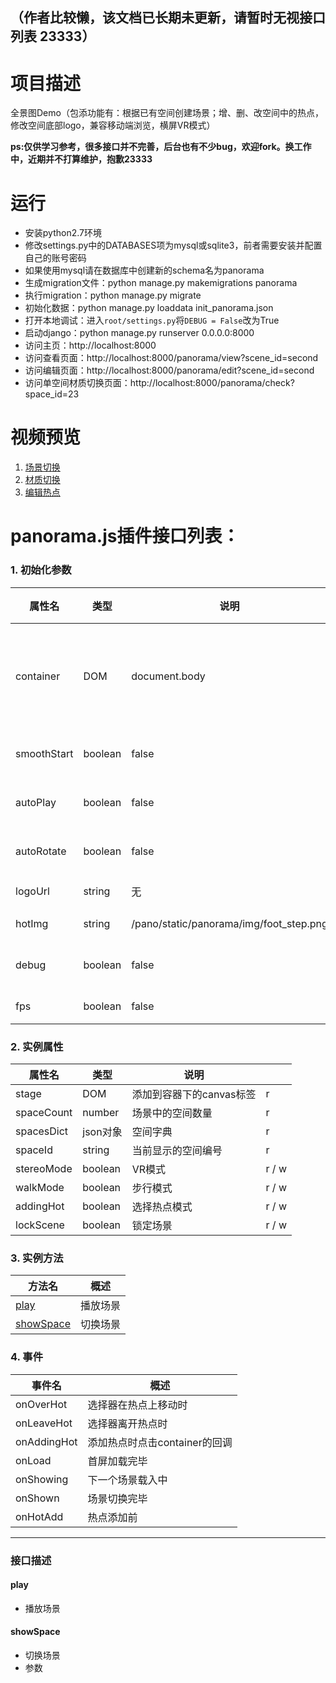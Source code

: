 （作者比较懒，该文档已长期未更新，请暂时无视接口列表 23333）
------------------------------------
# 项目描述
全景图Demo（包添功能有：根据已有空间创建场景；增、删、改空间中的热点，修改空间底部logo，兼容移动端浏览，横屏VR模式）

 **ps:仅供学习参考，很多接口并不完善，后台也有不少bug，欢迎fork。换工作中，近期并不打算维护，抱歉23333** 

# 运行
- 安装python2.7环境
- 修改settings.py中的DATABASES项为mysql或sqlite3，前者需要安装并配置自己的账号密码
- 如果使用mysql请在数据库中创建新的schema名为panorama
- 生成migration文件：python manage.py makemigrations panorama
- 执行migration：python manage.py migrate
- 初始化数据：python manage.py loaddata init_panorama.json
- 打开本地调试：进入`root/settings.py`将`DEBUG = False`改为True
- 启动django：python manage.py runserver 0.0.0.0:8000
- 访问主页：http://localhost:8000
- 访问查看页面：http://localhost:8000/panorama/view?scene_id=second
- 访问编辑页面：http://localhost:8000/panorama/edit?scene_id=second
- 访问单空间材质切换页面：http://localhost:8000/panorama/check?space_id=23

# 视频预览
1. [场景切换](http://omgfaq.com/video/场景切换.mp4 "场景切换")
2. [材质切换](http://omgfaq.com/video/材质切换.mp4 "材质切换")
3. [编辑热点](http://omgfaq.com/video/编辑热点.mp4 "编辑热点")

# panorama.js插件接口列表：

### 1. 初始化参数


|属性名 | 类型 | 说明 | 默认值|
|----- | ---- | ---- | ------|
|container | DOM | document.body | 场景显示的容器，必须是非static |
|smoothStart | boolean | false | 是否平滑进入 |
|autoPlay | boolean | false | 是否自动播放 |
|autoRotate | boolean | false | 是否自动旋转 |
|logoUrl | string | 无 | 场景logo |
|hotImg | string | /pano/static/panorama/img/foot_step.png | 热点图片 |
|debug | boolean | false | 进入编辑模式 |
|fps | boolean | false | 显示帧速 |

### 2. 实例属性

|属性名 | 类型 | 说明 ||
|-------|-----|------|---|
|stage | DOM | 添加到容器下的canvas标签 | r |
|spaceCount | number | 场景中的空间数量 | r |
|spacesDict | json对象 | 空间字典 | r |
|spaceId | string | 当前显示的空间编号 | r |
|stereoMode | boolean | VR模式 |  r / w |
|walkMode | boolean | 步行模式 |  r / w |
|addingHot | boolean | 选择热点模式 |  r / w |
|lockScene | boolean | 锁定场景 |  r / w |

### 3. 实例方法

|方法名 | 概述 |
|------|------ |
|[play](#play_7) | 播放场景 |
|[showSpace](#showspace_8) | 切换场景 |
    
### 4. 事件
    
|事件名 | 概述 |
|------|------- |
|onOverHot | 选择器在热点上移动时 |
|onLeaveHot | 选择器离开热点时 |
|onAddingHot | 添加热点时点击container的回调 |
|onLoad | 首屏加载完毕 |
|onShowing | 下一个场景载入中 |
|onShown | 场景切换完毕 |
|onHotAdd | 热点添加前 |

---

### 接口描述

#### play
- 播放场景

#### showSpace
- 切换场景
- 参数
